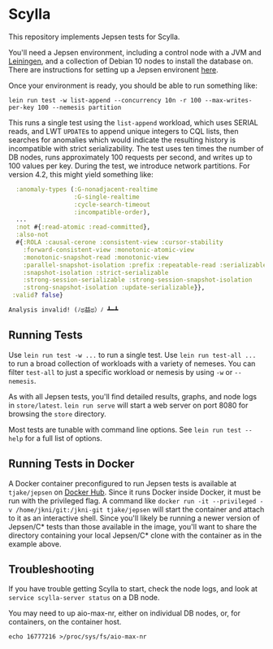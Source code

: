 # Scylla

This repository implements Jepsen tests for Scylla.

You'll need a Jepsen environment, including a control node with a JVM and
[Leiningen](https://leiningen.org/), and a collection of Debian 10 nodes to
install the database on. There are instructions for setting up a Jepsen
environent [here](https://github.com/jepsen-io/jepsen#setting-up-a-jepsen-environment).

Once your environment is ready, you should be able to run something like:

```
lein run test -w list-append --concurrency 10n -r 100 --max-writes-per-key 100 --nemesis partition
```

This runs a single test using the `list-append` workload, which uses SERIAL reads, and LWT `UPDATE`s to append unique integers to CQL lists, then searches for anomalies which would indicate the resulting history is incompatible with strict serializability. The test uses ten times the number of DB nodes, runs approximately 100 requests per second, and writes up to 100 values per key. During the test, we introduce network partitions. For version 4.2, this might yield something like:

```clj
  :anomaly-types (:G-nonadjacent-realtime
                  :G-single-realtime
                  :cycle-search-timeout
                  :incompatible-order),
  ...
  :not #{:read-atomic :read-committed},
  :also-not
  #{:ROLA :causal-cerone :consistent-view :cursor-stability
    :forward-consistent-view :monotonic-atomic-view
    :monotonic-snapshot-read :monotonic-view
    :parallel-snapshot-isolation :prefix :repeatable-read :serializable
    :snapshot-isolation :strict-serializable
    :strong-session-serializable :strong-session-snapshot-isolation
    :strong-snapshot-isolation :update-serializable}},
 :valid? false}

Analysis invalid! (ﾉಥ益ಥ）ﾉ ┻━┻
```

## Running Tests

Use `lein run test -w ...` to run a single test. Use `lein run test-all ...` to
run a broad collection of workloads with a variety of nemeses. You can filter
`test-all` to just a specific workload or nemesis by using `-w` or `--nemesis`.

As with all Jepsen tests, you'll find detailed results, graphs, and node logs
in `store/latest`. `lein run serve` will start a web server on port 8080 for
browsing the `store` directory.

Most tests are tunable with command line options. See `lein run test --help`
for a full list of options.

## Running Tests in Docker

A Docker container preconfigured to run Jepsen tests is available at `tjake/jepsen` on [Docker Hub](https://hub.docker.com/r/tjake/jepsen). Since it runs Docker inside Docker, it must be run with the privileged flag. A command like `docker run -it --privileged -v /home/jkni/git:/jkni-git tjake/jepsen` will start the container and attach to it as an interactive shell. Since you'll likely be running a newer version of Jepsen/C* tests than those available in the image, you'll want to share the directory containing your local Jepsen/C* clone with the container as in the example above.

## Troubleshooting

If you have trouble getting Scylla to start, check the node logs, and look at
`service scylla-server status` on a DB node.

You may need to up aio-max-nr, either on individual DB nodes, or, for
containers, on the container host.

```
echo 16777216 >/proc/sys/fs/aio-max-nr
```
